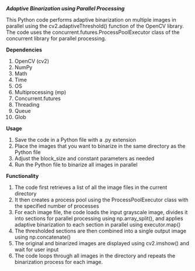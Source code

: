 _____Adaptive Binarization using Parallel Processing_____

This Python code performs adaptive binarization on multiple images in parallel using the cv2.adaptiveThreshold() function of the OpenCV library. The code uses the concurrent.futures.ProcessPoolExecutor class of the concurrent library for parallel processing.

____Dependencies____
1. OpenCV (cv2)
2. NumPy
3. Math
4. Time
5. OS
6. Multiprocessing (mp)
7. Concurrent.futures
8. Threading
9. Queue
10. Glob

____Usage____
1. Save the code in a Python file with a .py extension
2. Place the images that you want to binarize in the same directory as the Python file
3. Adjust the block_size and constant parameters as needed
4. Run the Python file to binarize all images in parallel

____Functionality____

1. The code first retrieves a list of all the image files in the current directory
2. It then creates a process pool using the ProcessPoolExecutor class with the specified number of processes
3. For each image file, the code loads the input grayscale image, divides it into sections for parallel processing using np.array_split(), and applies adaptive binarization to each section in parallel using executor.map()
4. The thresholded sections are then combined into a single output image using np.concatenate()
5. The original and binarized images are displayed using cv2.imshow() and wait for user input
6. The code loops through all images in the directory and repeats the binarization process for each image.



